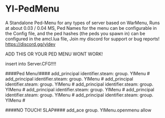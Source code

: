 # Yl-PedMenu
A Standalone Ped-Menu for any types of server based on WarMenu, Runs at about 0.03 / 0.04 MS, Ped Names for the menu can be configurable in the Config file, and the ped hashes (the peds you spawn in) can be configured in the amcl.lua file, Join my discord for support or bug reports! https://discord.gg/yldev


ADD THIS OR YOUR PED MENU WONT WORK!

insert into Server.CFG!!!!

####Ped Menu!####
add_principal identifier.steam: group. YlMenu  #
add_principal identifier.steam: group. YlMenu  #
add_principal identifier.steam: group. YlMenu  #
add_principal identifier.steam: group. YlMenu  #
add_principal identifier.steam: group. YlMenu  #
add_principal identifier.steam: group. YlMenu  #
add_principal identifier.steam: group. YlMenu  #


####NO TOUCH! SLAP####
add_ace group. YlMenu.openmenu allow
